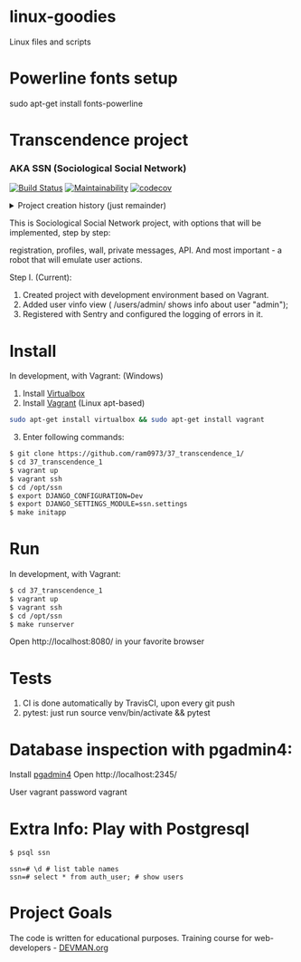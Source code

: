 # linux-goodies
Linux files and scripts

# Powerline fonts setup
sudo apt-get install fonts-powerline

# Transcendence project
### AKA SSN (Sociological Social Network)

[![Build Status](https://travis-ci.org/ram0973/37_transcendence_1.svg?branch=master)](https://travis-ci.org/ram0973/37_transcendence_1)
[![Maintainability](https://api.codeclimate.com/v1/badges/85562fb4af688d096860/maintainability)](https://codeclimate.com/github/ram0973/37_transcendence_1/maintainability)
[![codecov](https://codecov.io/gh/ram0973/37_transcendence_1/branch/master/graph/badge.svg)](https://codecov.io/gh/ram0973/37_transcendence_1)

<details><summary>Project creation history (just remainder)</summary>

** Start project **

```bash
$ pip install django
$ django-admin startproject ssn
$ cd ssn
$ python manage.py runserver
```
Opened http://127.0.0.1/ - Django is running ok.

**Django-configurations integration**:
```bash
pip install django-configurations
pip install dj-database-url
```

Changed settings.py as here:
https://github.com/jazzband/django-configurations/blob/templates/1.8.x/project_name/settings.py

DB Paths remainder:
PostgreSQL postgres://USER:PASSWORD@HOST:PORT/NAME
SQLite sqlite:///PATH

Added DOTENV in Common config and ALLOWED_HOSTS in Prod config (to test Prod config):
```python
DOTENV = str(BASE_DIR / '.env')
ALLOWED_HOSTS = ['localhost', '127.0.0.1', '[::1]']
```
Then
```bash
export DJANGO_CONFIGURATION=Dev
export DJANGO_SETTINGS_MODULE=ssn.settings
```

**Database creation, migration, seed**

Near manage.py created .env with DJANGO_SECRET_KEY variable, then:
```bash
python manage.py migrate
python manage.py createsuperuser
```

**Static files setup**:

Added public directory with 'static' and 'media' folders inside, then
in urls.py:
```python
if os.getenv('DJANGO_CONFIGURATION') == 'Dev':
    urlpatterns += static(settings.STATIC_URL,
                          document_root=settings.STATIC_ROOT)
```
In settings.py:
```python
PUBLIC_DIR = BASE_DIR / 'public'
STATIC_ROOT = PUBLIC_DIR / 'static'
MEDIA_ROOT = PUBLIC_DIR / 'media'
```
Then ran the collectstatic management command:
```bash
$ python manage.py collectstatic
$ pip freeze >requirements.txt
```
**Sentry integration**
```bash
pip install raven --upgrade
```
Copied client key from: Sentry project - Data - Client Keys to .env file as
SENTRY_DSN=project_secret_sentry_dsn (DSN means Data Source Name)
then in settings.py:
```python
INSTALLED_APPS = (
    'raven.contrib.django.raven_compat',
)
...
RAVEN_CONFIG = {
    'dsn': values.Value(environ_name='SENTRY_DSN'),
    # Release based on the git info.
    'release': raven.fetch_git_sha(str(BASE_DIR)),
}
```
Then added raven middleware and logging to sentry.
https://docs.sentry.io/clients/python/integrations/django/

Then Sentry config tested:
```bash
python manage.py raven test
```
In the project on Sentry.io got a message:
This is a test message generated using ``raven test``

**Local tests coverage and CI**

Added local tests coverage support with settings in .coveragerc:
```bash
$ pip install coverage
# If you want to show the results in the command line, run:
$ coverage report
# For more readable reports:
$ coverage html
```
Added Continuous Integration with https://travis-ci.org:
1) Created repository (imported from GitHub)
2) Created .travis.yml, test database (postgresql) url stored in .env
3) On every git commit the application run tests on Travis

**Auth app and user info page**
```bash
python manage.py startapp auth
```
</details>

This is Sociological Social Network project, with options that will be implemented, step by step: 

registration, profiles, wall, private messages, API. And most important - a robot that will emulate user actions.

Step I. (Current):

1) Created project with development environment based on Vagrant.
2) Added user vinfo view ( /users/admin/ shows info about user "admin");
3) Registered with Sentry and configured the logging of errors in it.

# Install
In development, with Vagrant:
(Windows)
1) Install [Virtualbox](https://www.virtualbox.org/)
2) Install [Vagrant](https://www.vagrantup.com/)
(Linux apt-based)
```bash
sudo apt-get install virtualbox && sudo apt-get install vagrant
```
3) Enter following commands:
```bash
$ git clone https://github.com/ram0973/37_transcendence_1/
$ cd 37_transcendence_1
$ vagrant up
$ vagrant ssh
$ cd /opt/ssn
$ export DJANGO_CONFIGURATION=Dev
$ export DJANGO_SETTINGS_MODULE=ssn.settings
$ make initapp
```
# Run
In development, with Vagrant:
```bash
$ cd 37_transcendence_1
$ vagrant up
$ vagrant ssh
$ cd /opt/ssn
$ make runserver
```
Open http://localhost:8080/ in your favorite browser

# Tests
1) CI is done automatically by TravisCI, upon every git push
2) pytest: just run source venv/bin/activate && pytest

# Database inspection with pgadmin4:
Install [pgadmin4](https://www.pgadmin.org/)
Open http://localhost:2345/

User vagrant password vagrant

# Extra Info: Play with Postgresql
```bash
$ psql ssn
```
```psql
ssn=# \d # list table names
ssn=# select * from auth_user; # show users
```

# Project Goals

The code is written for educational purposes. Training course for
web-developers - [DEVMAN.org](https://devman.org)
